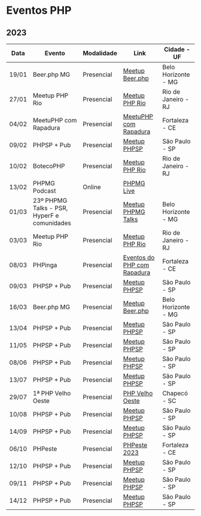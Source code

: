 # Eventos PHP

## 2023

| Data  | Evento                                      | Modalidade | Link                                                                        | Cidade - UF         |
|-------|---------------------------------------------| --- |-----------------------------------------------------------------------------|---------------------|
| 19/01 | Beer.php MG                                 | Presencial | [Meetup Beer.php](https://www.meetup.com/pt-BR/php-mg/events/290922553)     | Belo Horizonte - MG |
| 27/01 | Meetup PHP Rio                              | Presencial | [Meetup PHP Rio](https://www.meetup.com/pt-BR/php-rio/events/290767139/)    | Rio de Janeiro - RJ |
| 04/02 | MeetuPHP com Rapadura                       | Presencial | [MeetuPHP com Rapadura](http://meetup.phpcomrapadura.org/)                  | Fortaleza - CE      |
| 09/02 | PHPSP + Pub                                 | Presencial | [Meetup PHPSP](https://www.meetup.com/pt-BR/php-sp/events/)                 | São Paulo - SP      |
| 10/02 | BotecoPHP                                   | Presencial | [Meetup PHP Rio](https://www.meetup.com/pt-BR/php-rio/events/291469592)     | Rio de Janeiro - RJ |
| 13/02 | PHPMG Podcast                               | Online | [PHPMG Live](https://youtube.com/live/b3I-WoVKKNM?feature=share)            |                     |
| 01/03 | 23º PHPMG Talks - PSR, HyperF e comunidades | Presencial | [Meetup PHPMG Talks](https://www.meetup.com/pt-BR/php-mg/events/291592989/) | Belo Horizonte - MG |
| 03/03 | Meetup PHP Rio                              | Presencial | [Meetup PHP Rio](https://www.meetup.com/pt-BR/php-rio/events/291315790)     | Rio de Janeiro - RJ |
| 08/03 | PHPinga                                     | Presencial | [Eventos do PHP com Rapadura](https://phpcomrapadura.org/eventos)           | Fortaleza - CE      |
| 09/03 | PHPSP + Pub                                 | Presencial | [Meetup PHPSP](https://www.meetup.com/pt-BR/php-sp/events/)                 | São Paulo - SP      |
| 16/03 | Beer.php MG                                 | Presencial | [Meetup Beer.php](https://www.meetup.com/pt-BR/php-mg/events/291593663)     | Belo Horizonte - MG |
| 13/04 | PHPSP + Pub                                 | Presencial | [Meetup PHPSP](https://www.meetup.com/pt-BR/php-sp/events/)                 | São Paulo - SP      |
| 11/05 | PHPSP + Pub                                 | Presencial | [Meetup PHPSP](https://www.meetup.com/pt-BR/php-sp/events/)                 | São Paulo - SP      |
| 08/06 | PHPSP + Pub                                 | Presencial | [Meetup PHPSP](https://www.meetup.com/pt-BR/php-sp/events/)                 | São Paulo - SP      |
| 13/07 | PHPSP + Pub                                 | Presencial | [Meetup PHPSP](https://www.meetup.com/pt-BR/php-sp/events/)                 | São Paulo - SP      |
| 29/07 | 1ª PHP Velho Oeste                          | Presencial | [PHP Velho Oeste](http://phpvelhoeste.com.br/)                              | Chapecó - SC        |
| 10/08 | PHPSP + Pub                                 | Presencial | [Meetup PHPSP](https://www.meetup.com/pt-BR/php-sp/events/)                 | São Paulo - SP      |
| 14/09 | PHPSP + Pub                                 | Presencial | [Meetup PHPSP](https://www.meetup.com/pt-BR/php-sp/events/)                 | São Paulo - SP      |
| 06/10 | PHPeste                                     | Presencial | [PHPeste 2023](https://www.phpeste.org/)                                    | Fortaleza - CE      |
| 12/10 | PHPSP + Pub                                 | Presencial | [Meetup PHPSP](https://www.meetup.com/pt-BR/php-sp/events/)                 | São Paulo - SP      |
| 09/11 | PHPSP + Pub                                 | Presencial | [Meetup PHPSP](https://www.meetup.com/pt-BR/php-sp/events/)                 | São Paulo - SP      |
| 14/12 | PHPSP + Pub                                 | Presencial | [Meetup PHPSP](https://www.meetup.com/pt-BR/php-sp/events/)                 | São Paulo - SP      |
